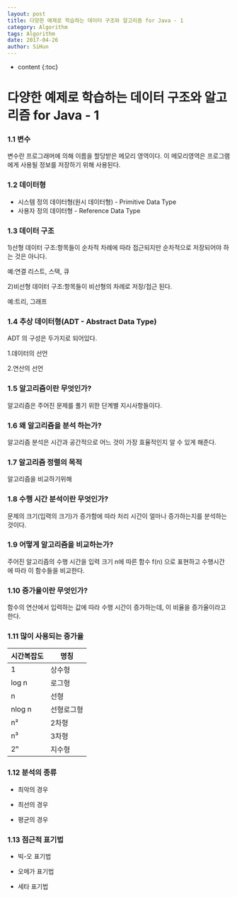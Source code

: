 ```yaml
---
layout: post
title: 다양한 예제로 학습하는 데이터 구조와 알고리즘 for Java - 1
category: Algorithm
tags: Algorithm
date: 2017-04-26
author: SiHun
---
```


* content
{:toc}

다양한 예제로 학습하는 데이터 구조와 알고리즘 for Java - 1
==========================================================

### 1.1 변수

변수란 프로그래머에 의해 이름을 할당받은 메모리 영역이다. 이 메모리영역은 프로그램에게 사용될 정보를 저장하기 위해 사용된다.

### 1.2 데이터형

* 시스템 정의 데이터형(원시 데이터형) - Primitive Data Type
* 사용자 정의 데이터형 - Reference Data Type

### 1.3 데이터 구조

1)선형 데이터 구조:항목들이 순차적 차례에 따라 접근되지만 순차적으로 저장되어야 하는 것은 아니다.

예:연결 리스트, 스택, 큐

2)비선형 데이터 구조:항목들이 비선형의 차례로 저장/접근 된다.

예:트리, 그래프

### 1.4 추상 데이터형(ADT - Abstract Data Type)
ADT 의 구성은 두가지로 되어있다.

1.데이터의 선언

2.연산의 선언

### 1.5 알고리즘이란 무엇인가?

알고리즘은 주어진 문제를 풀기 위한 단계별 지시사항들이다.

### 1.6 왜 알고리즘을 분석 하는가?

알고리즘 분석은 시간과 공간적으로 어느 것이 가장 효율적인지 알 수 있게 해준다.

### 1.7 알고리즘 정렬의 목적

알고리즘을 비교하기위해

### 1.8 수행 시간 분석이란 무엇인가?

문제의 크기(입력의 크기)가 증가함에 따라 처리 시간이 얼마나 증가하는지를 분석하는 것이다.

### 1.9 어떻게 알고리즘을 비교하는가?

주어진 알고리즘의 수행 시간을 입력 크기 n에 따른 함수 f(n) 으로 표현하고 수행시간에 따라 이 함수들을 비교한다.

### 1.10 증가율이란 무엇인가?

함수의 연산에서 입력하는 값에 따라 수행 시간이 증가하는데, 이 비율을 증가율이라고 한다.

### 1.11 많이 사용되는 증가율

시간복잡도 | 명칭 
----- | ----- 
1 | 상수형 
log n| 로그형
n| 선형
nlog n| 선형로그형
n²| 2차형
n³| 3차형
2ⁿ| 지수형

### 1.12 분석의 종류

* 최악의 경우

* 최선의 경우

* 평균의 경우

### 1.13 점근적 표기법

* 빅-오 표기법

* 오메가 표기법

* 세타 표기법
